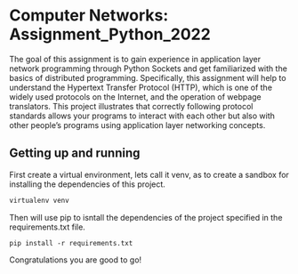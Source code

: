 # Computer Networks: Assignment_Python_2022
The goal of this assignment is to gain experience in application layer network programming through Python Sockets and get familiarized with the basics of distributed programming. Specifically, this assignment will help to understand the Hypertext Transfer Protocol (HTTP), which is one of the widely used protocols on the Internet, and the operation of webpage translators. This project illustrates that correctly following protocol standards allows your programs to interact with each other but also with other people’s programs using application layer networking concepts.

## Getting up and running
First create a virtual environment, lets call it venv, as to create a sandbox for installing the dependencies of this project.
````bash
virtualenv venv
````
Then will use pip to isntall the dependencies of the project specified in the requirements.txt file.
````
pip install -r requirements.txt
````

Congratulations you are good to go!
